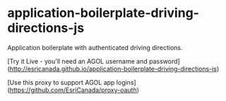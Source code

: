 application-boilerplate-driving-directions-js
============================================

Application boilerplate with authenticated driving directions.

[Try it Live - you'll need an AGOL username and password] (http://esricanada.github.io/application-boilerplate-driving-directions-js)


[Use this proxy to support AGOL app logins] (https://github.com/EsriCanada/proxy-oauth)


